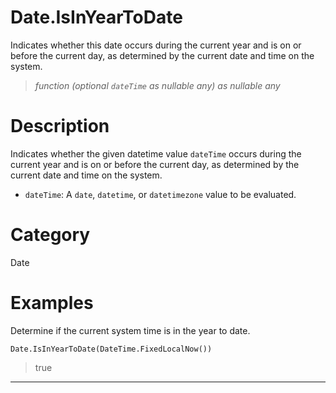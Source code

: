 ﻿# Date.IsInYearToDate
Indicates whether this date occurs during the current year and is on or before the current day, as determined by the current date and time on the system.
> _function (optional <code>dateTime</code> as nullable any) as nullable any_
# Description 
Indicates whether the given datetime value <code>dateTime</code> occurs during the current year and is on or before the current day, as determined by the current date and time on the system.
      <ul>
      <li><code>dateTime</code>: A <code>date</code>, <code>datetime</code>, or <code>datetimezone</code> value to be evaluated.</li>
      </ul>
# Category 
Date
# Examples 
Determine if the current system time is in the year to date.
```
Date.IsInYearToDate(DateTime.FixedLocalNow())
```
> true
***
